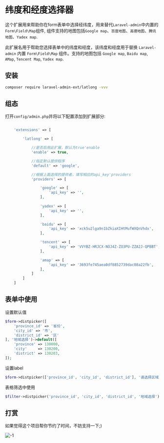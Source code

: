 纬度和经度选择器
======

这个扩展用来帮助你在form表单中选择经纬度，用来替代`Laravel-admin`中内置的`Form\Field\Map`组件, 组件支持的地图包括`Google map`、`百度地图`、`高德地图`、`腾讯地图`、`Yadex map`.

此扩展名用于帮助您选择表单中的纬度和经度，该纬度和经度用于替换  `Laravel-admin` 内置 `Form\Field\Map` 组件。支持的地图包括 `Google map`, `Baidu map`, `AMap`, `Tencent Map`, `Yadex map`.

## 安装

```bash
composer require laravel-admin-ext/latlong -vvv
```

## 组态

打开`config/admin.php`并将以下配置添加到扩展部分:

```php

    'extensions' => [

        'latlong' => [

            //是否启用此扩展，默认为true'enable 
            'enable' => true,

            //指定默认提供程序
            'default' => 'google',

            //根据上面选择的提供者，填写相应的api_key'providers 
            'providers' => [

                'google' => [
                    'api_key' => '',
                ],
                
                'yadex' => [
                    'api_key' => '',
                ],

                'baidu' => [
                    'api_key' => 'xck5u2lga9n1bZkiaXIHtMufWXQnVhdx',
                ],

                'tencent' => [
                    'api_key' => 'VVYBZ-HRJCX-NOJ4Z-ZO3PU-ZZA2J-QPBBT',
                ],

                'amap' => [
                    'api_key' => '3693fe745aea0df8852739dac08a22fb',
                ],
            ]
        ]
    ]

```

## 表单中使用

设置默认值
```php
$form->distpicker([
    'province_id' => '省份',
    'city_id' => '市',
    'district_id' => '区'
], '地域选择')->default([
    'province' => 130000,
    'city'     => 130200,
    'district' => 130203,
]);
```
设置label
```php
$form->distpicker(['province_id', 'city_id', 'district_id'], '请选择区域');
```

表格筛选中使用

```php
$filter->distpicker('province_id', 'city_id', 'district_id', '地域选择');
```

## 打赏

如果觉得这个项目帮你节约了时间，不妨支持一下;)

![-1](https://img-blog.csdnimg.cn/2020072411290773.png)

